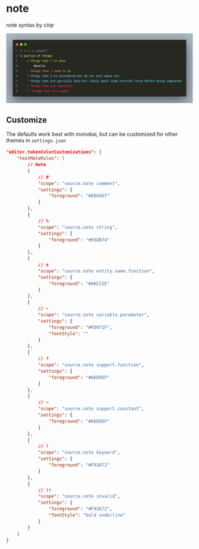 # note

note syntax by ciiqr

![sample](https://raw.githubusercontent.com/ciiqr/vscode-extensions/main/packages/note-syntax/images/sample.png)

## Customize

The defaults work best with monokai, but can be customized for other themes in
`settings.json`

```json
"editor.tokenColorCustomizations": {
    "textMateRules": [
        // Note
        {
            // #
            "scope": "source.note comment",
            "settings": {
                "foreground": "#88846f"
            }
        },
        {
            // %
            "scope": "source.note string",
            "settings": {
                "foreground": "#E6DB74"
            }
        },
        {
            // x
            "scope": "source.note entity.name.function",
            "settings": {
                "foreground": "#A6E22E"
            }
        },
        {
            // -
            "scope": "source.note variable.parameter",
            "settings": {
                "foreground": "#FD971F",
                "fontStyle": ""
            }
        },
        {
            // ?
            "scope": "source.note support.function",
            "settings": {
                "foreground": "#66D9EF"
            }
        },
        {
            // ~
            "scope": "source.note support.constant",
            "settings": {
                "foreground": "#66D9EF"
            }
        },
        {
            // !
            "scope": "source.note keyword",
            "settings": {
                "foreground": "#F92672"
            }
        },
        {
            // !!
            "scope": "source.note invalid",
            "settings": {
                "foreground": "#F92672",
                "fontStyle": "bold underline"
            }
        }
    ]
}
```
